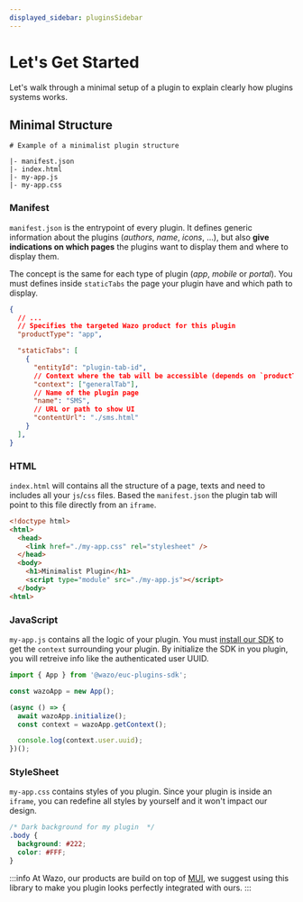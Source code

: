 ```yaml
---
displayed_sidebar: pluginsSidebar
---
```


# Let's Get Started

Let's walk through a minimal setup of a plugin to explain clearly how plugins systems works.

## Minimal Structure

```
# Example of a minimalist plugin structure

|- manifest.json
|- index.html
|- my-app.js
|- my-app.css
```

### Manifest

`manifest.json` is the entrypoint of every plugin. It defines generic information about the plugins (_authors_, _name_, _icons_, ...), but also **give indications on which pages** the plugins want to display them and where to display them.


The concept is the same for each type of plugin (_app_, _mobile_ or _portal_). You must defines inside `staticTabs` the page your plugin have and which path to display.

```json
{
  // ...
  // Specifies the targeted Wazo product for this plugin
  "productType": "app",

  "staticTabs": [
    {
      "entityId": "plugin-tab-id",
      // Context where the tab will be accessible (depends on `productType`)
      "context": ["generalTab"],
      // Name of the plugin page
      "name": "SMS",
      // URL or path to show UI
      "contentUrl": "./sms.html"
    }
  ],
}
```

### HTML

`index.html` will contains all the structure of a page, texts and need to includes all your `js`/`css` files. Based the `manifest.json` the plugin tab will point to this file directly from an `iframe`.

```html
<!doctype html>
<html>
  <head>
    <link href="./my-app.css" rel="stylesheet" />
  </head>
  <body>
    <h1>Minimalist Plugin</h1>
    <script type="module" src="./my-app.js"></script>
  </body>
<html>
```

### JavaScript

`my-app.js` contains all the logic of your plugin. You must [install our SDK](/docs/sdk-librairies/plugins-js-sdk) to get the `context` surrounding your plugin. By initialize the SDK in you plugin, you will retreive info like the authenticated user UUID.

```js
import { App } from '@wazo/euc-plugins-sdk';

const wazoApp = new App();

(async () => {
  await wazoApp.initialize();
  const context = wazoApp.getContext();

  console.log(context.user.uuid);
})();
```

### StyleSheet

`my-app.css` contains styles of you plugin. Since your plugin is inside an `iframe`, you can redefine all styles by yourself and it won't impact our design.


```css
/* Dark background for my plugin  */
.body {
  background: #222;
  color: #FFF;
}
```

:::info
At Wazo, our products are build on top of [MUI](https://mui.com/), we suggest using this library to make you plugin looks perfectly integrated with ours.
:::

